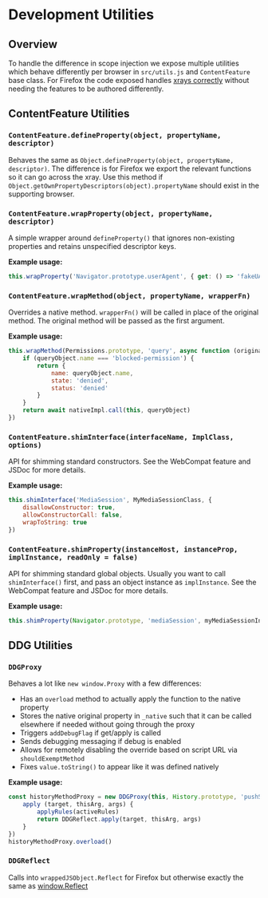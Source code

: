 # Development Utilities

## Overview

To handle the difference in scope injection we expose multiple utilities which behave differently per browser in `src/utils.js` and `ContentFeature` base class. For Firefox the code exposed handles [xrays correctly](https://developer.mozilla.org/en-US/docs/Mozilla/Add-ons/WebExtensions/Sharing_objects_with_page_scripts) without needing the features to be authored differently.

## ContentFeature Utilities

### `ContentFeature.defineProperty(object, propertyName, descriptor)`
Behaves the same as `Object.defineProperty(object, propertyName, descriptor)`. The difference is for Firefox we export the relevant functions so it can go across the xray. Use this method if `Object.getOwnPropertyDescriptors(object).propertyName` should exist in the supporting browser.

### `ContentFeature.wrapProperty(object, propertyName, descriptor)`
A simple wrapper around `defineProperty()` that ignores non-existing properties and retains unspecified descriptor keys.

**Example usage:**
```javascript
this.wrapProperty('Navigator.prototype.userAgent', { get: () => 'fakeUA' })
```

### `ContentFeature.wrapMethod(object, propertyName, wrapperFn)`
Overrides a native method. `wrapperFn()` will be called in place of the original method. The original method will be passed as the first argument.

**Example usage:**
```javascript
this.wrapMethod(Permissions.prototype, 'query', async function (originalFn, queryObject) {
    if (queryObject.name === 'blocked-permission') {
        return {
            name: queryObject.name,
            state: 'denied',
            status: 'denied'
        }
    }
    return await nativeImpl.call(this, queryObject)
})
```

### `ContentFeature.shimInterface(interfaceName, ImplClass, options)`
API for shimming standard constructors. See the WebCompat feature and JSDoc for more details.

**Example usage:**
```javascript
this.shimInterface('MediaSession', MyMediaSessionClass, {
    disallowConstructor: true,
    allowConstructorCall: false,
    wrapToString: true
})
```

### `ContentFeature.shimProperty(instanceHost, instanceProp, implInstance, readOnly = false)`
API for shimming standard global objects. Usually you want to call `shimInterface()` first, and pass an object instance as `implInstance`. See the WebCompat feature and JSDoc for more details.

**Example usage:**
```javascript
this.shimProperty(Navigator.prototype, 'mediaSession', myMediaSessionInstance, true)
```

## DDG Utilities

### `DDGProxy`
Behaves a lot like `new window.Proxy` with a few differences:
- Has an `overload` method to actually apply the function to the native property
- Stores the native original property in `_native` such that it can be called elsewhere if needed without going through the proxy
- Triggers `addDebugFlag` if get/apply is called
- Sends debugging messaging if debug is enabled
- Allows for remotely disabling the override based on script URL via `shouldExemptMethod`
- Fixes `value.toString()` to appear like it was defined natively

**Example usage:**
```javascript
const historyMethodProxy = new DDGProxy(this, History.prototype, 'pushState', {
    apply (target, thisArg, args) {
        applyRules(activeRules)
        return DDGReflect.apply(target, thisArg, args)
    }
})
historyMethodProxy.overload()
```

### `DDGReflect`
Calls into `wrappedJSObject.Reflect` for Firefox but otherwise exactly the same as [window.Reflect](Sources/BrowserServicesKit/UserScript/ContentScopeUserScript.swift) 